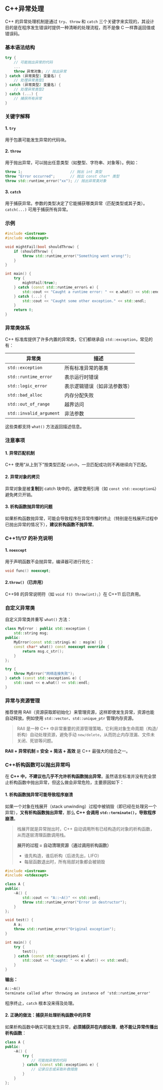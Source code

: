 ## C++异常处理

C++ 的异常处理机制是通过 `try`、`throw` 和 `catch` 三个关键字来实现的，其设计目的是在程序发生错误时提供一种清晰的处理流程，而不是像 C 一样靠返回值或错误码。

### 基本语法结构

```cpp
try {
    // 可能抛出异常的代码
    ...
    throw 异常对象; // 抛出异常
} catch (异常类型1 变量名) {
    // 处理异常类型1
} catch (异常类型2 变量名) {
    // 处理异常类型2
} catch (...) {
    // 捕获所有异常
}
```

### 关键字解释

#### 1. `try`

用于包裹可能发生异常的代码块。

#### 2. `throw`

用于抛出异常，可以抛出任意类型（如整型、字符串、对象等）。例如：

```cpp
throw 1;                      // 抛出 int 类型
throw "Error occurred";       // 抛出 const char* 类型
throw std::runtime_error("xx"); // 抛出异常类对象
```

#### 3. `catch`

用于捕获异常。参数的类型决定了它能捕获哪类异常（匹配类型或其子类）。`catch(...)` 可用于捕获所有异常。

### 示例

```cpp
#include <iostream>
#include <stdexcept>

void mightFail(bool shouldThrow) {
    if (shouldThrow) {
        throw std::runtime_error("Something went wrong!");
    }
}

int main() {
    try {
        mightFail(true);
    } catch (const std::runtime_error& e) {
        std::cout << "Caught a runtime error: " << e.what() << std::endl;
    } catch (...) {
        std::cout << "Caught some other exception." << std::endl;
    }
    return 0;
}
```

### 异常类体系

C++ 标准库提供了许多内置的异常类，它们都继承自 `std::exception`，常见的有：

| 异常类                  | 描述                         |
| ----------------------- | ---------------------------- |
| `std::exception`        | 所有标准异常的基类           |
| `std::runtime_error`    | 表示运行时错误               |
| `std::logic_error`      | 表示逻辑错误（如非法参数等） |
| `std::bad_alloc`        | 内存分配失败                 |
| `std::out_of_range`     | 越界访问                     |
| `std::invalid_argument` | 非法参数                     |

这些类都支持 `what()` 方法返回描述信息。

### 注意事项

#### 1. 异常匹配机制

C++ 使用“从上到下”按类型匹配 `catch`，一旦匹配成功则不再继续向下匹配。

#### 2. 异常对象的拷贝

异常对象是被**复制**到 catch 块中的，通常使用引用（如 `const std::exception&`）避免拷贝开销。

#### 3. 析构函数抛异常的问题

如果析构函数抛异常，可能会导致程序在异常传播时终止（特别是在栈展开过程中已抛出异常的情况下），**建议析构函数不抛异常**。

### C++11/17 的补充说明

#### 1. `noexcept`

用于声明函数不会抛异常，编译器可进行优化：

```cpp
void func() noexcept;
```

#### 2.`throw()`（已弃用）

C++98 的异常说明符（如 `void f() throw(int);`）在 C++11 后已弃用。

### 自定义异常类

自定义异常类并重写 `what()` 方法：

```cpp
class MyError : public std::exception {
    std::string msg;
public:
    MyError(const std::string& m) : msg(m) {}
    const char* what() const noexcept override {
        return msg.c_str();
    }
};
```

```cpp
try {
    throw MyError("网络连接失败");
} catch (const std::exception& e) {
    std::cout << e.what() << std::endl;
}
```

### 异常与资源管理

推荐使用 RAII（资源获取即初始化）来管理资源，这样即使发生异常，资源也能自动释放。例如使用 `std::vector`、`std::unique_ptr` 管理内存资源。

> RAII 是一种 C++ 中非常重要的资源管理策略，它利用对象生命周期（构造/析构）自动处理资源，避免手动 `new/delete`，从而防止内存泄漏、文件未关闭、死锁等问题。

**RAII + 异常机制 = 安全 + 简洁 + 高效** 是 C++ 最强大的组合之一。

### C++析构函数可以抛出异常吗

在 **C++ 中，不建议也几乎不允许析构函数抛出异常**。虽然语言标准并没有完全禁止析构函数中抛出异常，但这么做会非常危险，主要原因如下：

#### 1. **析构函数抛异常可能导致程序崩溃**

如果一个对象在栈展开（stack unwinding）过程中被销毁（即已经在处理另一个异常），**又有析构函数抛出异常**，那么 **C++ 会调用 `std::terminate()`，导致程序崩溃**。

> 栈展开就是异常抛出时，C++ 自动调用所有已经构造的对象的析构函数，从而逐层清理函数调用栈。
>
> **展开的过程 = 自动清理资源（通过调用析构函数）**
>
> - 谁先构造，谁后析构（后进先出，LIFO）
> - 每层函数退出时，所有局部对象都会被销毁

```cpp
#include <iostream>
#include <stdexcept>

class A {
public:
    ~A() {
        std::cout << "A::~A()" << std::endl;
        throw std::runtime_error("Error in destructor");
    }
};

void test() {
    A a;
    throw std::runtime_error("Original exception");
}

int main() {
    try {
        test();
    } catch (const std::exception& e) {
        std::cout << "Caught: " << e.what() << std::endl;
    }
}
```

**输出：**

```txt
A::~A()
terminate called after throwing an instance of 'std::runtime_error'
```

程序终止，`catch` 根本没来得及处理。

#### 2. **正确的做法：捕获并处理析构函数中的异常**

如果析构函数中确实可能发生异常，**必须捕获并在内部处理**，**绝不能让异常传播出析构函数**：

```cpp
class A {
public:
    ~A() {
        try {
            // 可能抛异常的代码
        } catch (const std::exception& e) {
            // 记录日志或采取补救措施
        }
    }
};
```

